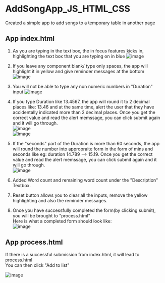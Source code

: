 # AddSongApp_JS_HTML_CSS
Created a simple app to add songs to a temporary table in another page  

## App index.html
1) As you are typing in the text box, the in focus features kicks in, highlighting the text box that you are typing on in blue
![image](https://user-images.githubusercontent.com/40426221/171986825-bcb89972-5a33-4c1a-9afc-28499df97504.png)
2) If you leave any component blank/ type only spaces, the app will highlight it in yellow and give reminder messages at the bottom  
![image](https://user-images.githubusercontent.com/40426221/171986872-6e59a04d-6480-44b1-97fc-375e2847f892.png)
3) You will not be able to type any non numeric numbers in "Duration" input
![image](https://user-images.githubusercontent.com/40426221/171986924-2162e2c6-a1e9-4281-be66-c6dab7ed7152.png)
4) If you type Duration like 13.4567, the app will round it to 2 decimal places like: 13.46 and at the same time, alert the user that they have accidentally indicated more than 2 decimal places. Once you get the correct value and read the alert memssage, you can click submit again and it will go through.       
![image](https://user-images.githubusercontent.com/40426221/175812419-090ec36f-c14f-44b0-810e-6347329c3d7f.png)  
![image](https://user-images.githubusercontent.com/40426221/175812390-365cca01-8d77-43e7-8ec2-abc6b8baf162.png)  
5)  If the "seconds" part of the Duration is more than 60 seconds, the app will round the number into appropraite form in the form of mins and seconds like eg: duration 14.789 --> 15.19. Once you get the correct value and read the alert memssage, you can click submit again and it will go through.  
![image](https://user-images.githubusercontent.com/40426221/175812496-7b00c90c-87e2-475c-bca0-b6b92f8769ec.png)

6) Added Word count and remaining word count under the "Description" Textbox.    
7) Reset button allows you to clear all the inputs, remove the yellow highlighting and also the reminder messages.  
8) Once you have successfully completed the form(by clicking submit), you will be brought to "process.html"  
Here is what a completed form should look like:  
![image](https://user-images.githubusercontent.com/40426221/171987054-77e65e2c-dded-473b-91f9-1d10292b1698.png)


## App process.html
If there is a successful submission from index.html, it will lead to process.html  
You can then click "Add to list"

![image](https://user-images.githubusercontent.com/40426221/171918410-dc68867c-5027-4277-bbba-594b40cb9ecc.png)
